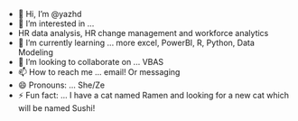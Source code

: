 - 👋 Hi, I’m @yazhd
- 👀 I’m interested in ...
-   HR data analysis, HR change management and workforce analytics
- 🌱 I’m currently learning ... more excel, PowerBI, R, Python, Data Modeling
- 💞️ I’m looking to collaborate on ... VBAS
- 📫 How to reach me ... email! Or messaging
- 😄 Pronouns: ... She/Ze 
- ⚡ Fun fact: ... I have a cat named Ramen and looking for a new cat which will be named Sushi!

<!---
yazhd/yazhd is a ✨ special ✨ repository because its `README.md` (this file) appears on your GitHub profile.
You can click the Preview link to take a look at your changes.
--->
